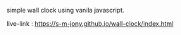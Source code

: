 simple wall clock using vanila javascript.

live-link :  https://s-m-jony.github.io/wall-clock/index.html

